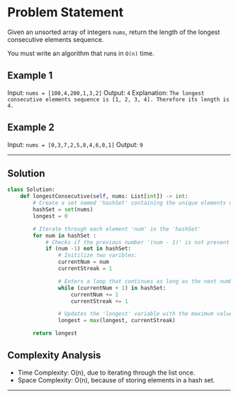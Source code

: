# Problem Statement

Given an unsorted array of integers `nums`, return the length of the longest consecutive elements sequence.

You must write an algorithm that runs in `O(n)` time.

## Example 1
Input: `nums = [100,4,200,1,3,2]`
Output: `4`
Explanation: `The longest consecutive elements sequence is [1, 2, 3, 4]. Therefore its length is 4.`

## Example 2
Input: `nums = [0,3,7,2,5,8,4,6,0,1]`
Output: `9`

---
## Solution

```python
class Solution:
    def longestConsecutive(self, nums: List[int]) -> int:
        # Create a set named 'hashSet' containing the unique elements of the input list 'nums'.
        hashSet = set(nums)
        longest = 0

        # Iterate through each element 'num' in the 'hashSet'
        for num in hashSet :
            # Checks if the previous number '(num - 1)' is not present in the 'hashSet'.
            if (num -1) not in hashSet:
                # Initilize two varibles:
                currentNum = num
                currentStreak = 1

                # Enters a loop that continues as long as the next number '(currentNum + 1)' is present in the 'hashSet'
                while (currentNum + 1) in hashSet:
                    currentNum += 1
                    currentStreak += 1

                # Updates the 'longest' variable with the maximum value between the current 'longest' and 'currentStreak.'
                longest = max(longest, currentStreak)

        return longest
```

## Complexity Analysis
- Time Complexity: O(n), due to iterating through the list once.
- Space Complexity: O(n),  because of storing elements in a hash set.

---
